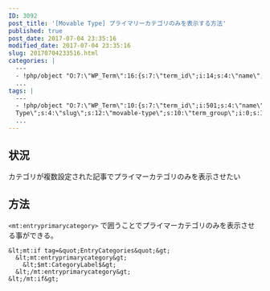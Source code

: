 ```yaml
---
ID: 3092
post_title: '[Movable Type] プライマリーカテゴリのみを表示する方法'
published: true
post_date: 2017-07-04 23:35:16
modified_date: 2017-07-04 23:35:16
slug: 20170704233516.html
categories: |
  ---
  - !php/object "O:7:\"WP_Term\":16:{s:7:\"term_id\";i:14;s:4:\"name\";s:15:\"\u30D7\u30ED\u30B0\u30E9\u30E0\";s:4:\"slug\";s:7:\"program\";s:10:\"term_group\";i:0;s:16:\"term_taxonomy_id\";i:14;s:8:\"taxonomy\";s:8:\"category\";s:11:\"description\";s:0:\"\";s:6:\"parent\";i:0;s:5:\"count\";i:121;s:6:\"filter\";s:3:\"raw\";s:6:\"cat_ID\";i:14;s:14:\"category_count\";i:121;s:20:\"category_description\";s:0:\"\";s:8:\"cat_name\";s:15:\"\u30D7\u30ED\u30B0\u30E9\u30E0\";s:17:\"category_nicename\";s:7:\"program\";s:15:\"category_parent\";i:0;}"
  ...
tags: |
  ---
  - !php/object "O:7:\"WP_Term\":10:{s:7:\"term_id\";i:501;s:4:\"name\";s:12:\"Movable
  Type\";s:4:\"slug\";s:12:\"movable-type\";s:10:\"term_group\";i:0;s:16:\"term_taxonomy_id\";i:509;s:8:\"taxonomy\";s:8:\"post_tag\";s:11:\"description\";s:0:\"\";s:6:\"parent\";i:0;s:5:\"count\";i:2;s:6:\"filter\";s:3:\"raw\";}"
  ...
---
```

<!--more-->
## 状況

カテゴリが複数設定された記事でプライマーカテゴリのみを表示させたい

## 方法
`<mt:entryprimarycategory>` で囲うことでプライマーカテゴリのみを表示させる事ができる。

```
&lt;mt:if tag=&quot;EntryCategories&quot;&gt;
  &lt;mt:entryprimarycategory&gt;
    &lt;$mt:CategoryLabel$&gt;
  &lt;/mt:entryprimarycategory&gt;
&lt;/mt:if&gt;
```
